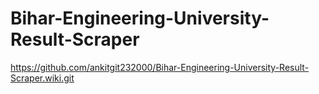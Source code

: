# Bihar-Engineering-University-Result-Scraper
https://github.com/ankitgit232000/Bihar-Engineering-University-Result-Scraper.wiki.git
